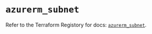 # `azurerm_subnet`

Refer to the Terraform Registory for docs: [`azurerm_subnet`](https://registry.terraform.io/providers/hashicorp/azurerm/3.72.0/docs/resources/subnet).
